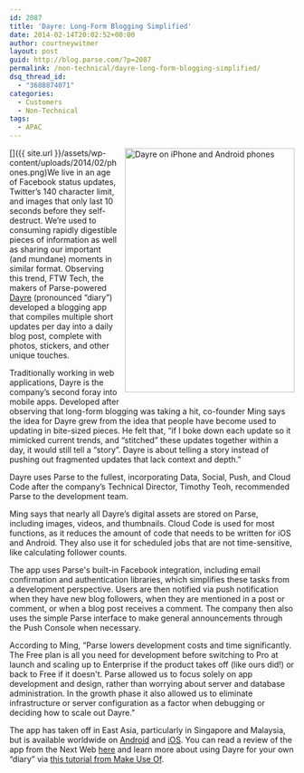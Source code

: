 ```yaml
---
id: 2087
title: 'Dayre: Long-Form Blogging Simplified'
date: 2014-02-14T20:02:52+00:00
author: courtneywitmer
layout: post
guid: http://blog.parse.com/?p=2087
permalink: /non-technical/dayre-long-form-blogging-simplified/
dsq_thread_id:
  - "3688874071"
categories:
  - Customers
  - Non-Technical
tags:
  - APAC
---
```

[<img style="border: 0pt none; float:right; padding-left:10px; padding-bottom:10px" alt="Dayre on iPhone and Android phones" src="{{ site.url }}/assets/wp-content/uploads/2014/02/phones.png" width="300" height="431" />]({{ site.url }}/assets/wp-content/uploads/2014/02/phones.png)We live in an age of Facebook status updates, Twitter’s 140 character limit, and images that only last 10 seconds before they self-destruct. We’re used to consuming rapidly digestible pieces of information as well as sharing our important (and mundane) moments in similar format. Observing this trend, FTW Tech, the makers of Parse-powered <a href="https://itunes.apple.com/sg/app/dayre/id724596057?mt=8" target="_blank">Dayre</a> (pronounced “diary”) developed a blogging app that compiles multiple short updates per day into a daily blog post, complete with photos, stickers, and other unique touches.

Traditionally working in web applications, Dayre is the company’s second foray into mobile apps. Developed after observing that long-form blogging was taking a hit, co-founder Ming says the idea for Dayre grew from the idea that people have become used to updating in bite-sized pieces. He felt that, “if I boke down each update so it mimicked current trends, and “stitched” these updates together within a day, it would still tell a “story”. Dayre is about telling a story instead of pushing out fragmented updates that lack context and depth.”

Dayre uses Parse to the fullest, incorporating Data, Social, Push, and Cloud Code after the company’s Technical Director, Timothy Teoh, recommended Parse to the development team.

Ming says that nearly all Dayre’s digital assets are stored on Parse, including images, videos, and thumbnails. Cloud Code is used for most functions, as it reduces the amount of code that needs to be written for iOS and Android. They also use it for scheduled jobs that are not time-sensitive, like calculating follower counts.

The app uses Parse's built-in Facebook integration, including email confirmation and authentication libraries, which simplifies these tasks from a development perspective. Users are then notified via push notification when they have new blog followers, when they are mentioned in a post or comment, or when a blog post receives a comment. The company then also uses the simple Parse interface to make general announcements through the Push Console when necessary.

According to Ming, “Parse lowers development costs and time significantly. The Free plan is all you need for development before switching to Pro at launch and scaling up to Enterprise if the product takes off (like ours did!) or back to Free if it doesn't. Parse allowed us to focus solely on app development and design, rather than worrying about server and database administration. In the growth phase it also allowed us to eliminate infrastructure or server configuration as a factor when debugging or deciding how to scale out Dayre.”

The app has taken off in East Asia, particularly in Singapore and Malaysia, but is available worldwide on <a href="https://play.google.com/store/apps/details?id=com.ftwtech.dayreme" target="_blank">Android</a> and <a href="https://itunes.apple.com/sg/app/dayre/id724596057?mt=8" target="_blank">iOS</a>. You can read a review of the app from the Next Web <a href="http://thenextweb.com/apps/2013/11/22/dayre-could-be-the-hassle-free-solution-to-long-form-blogging-youre-looking-for/#!tBZLR" target="_blank">here</a> and learn more about using Dayre for your own “diary” via <a href="http://www.makeuseof.com/tag/blog-on-the-go-with-ios-android-app-dayre/" target="_blank">this tutorial from Make Use Of</a>.